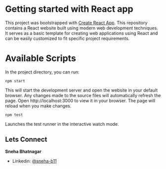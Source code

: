 # Getting started with React app
This project was bootstrapped with [Create React App](https://github.com/facebook/create-react-app).
This repository contains a React website built using modern web development techniques. It serves as a basic template for creating web applications using React and can be easily customized to fit specific project requirements.

# Available Scripts
In the project directory, you can run:

```
npm start
```
This will start the development server and open the website in your default browser. Any changes made to the source files will automatically refresh the page.
Open http://localhost:3000 to view it in your browser. The page will reload when you make changes.


```
npm test
```
Launches the test runner in the interactive watch mode.




## Lets Connect

**Sneha Bhatnagar**

- Linkedin: [@sneha-b11](https://www.linkedin.com/in/sneha-b11/)

